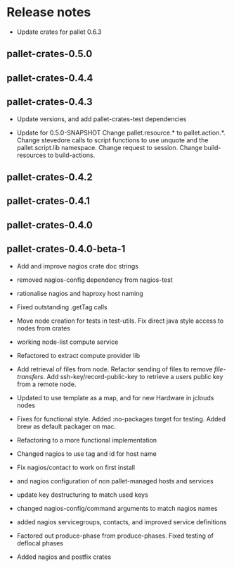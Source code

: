 # Release notes

- Update crates for pallet 0.6.3


## pallet-crates-0.5.0


## pallet-crates-0.4.4


## pallet-crates-0.4.3

- Update versions, and add pallet-crates-test dependencies

- Update for 0.5.0-SNAPSHOT
  Change pallet.resource.* to pallet.action.*. Change stevedore calls to
  script functions to use unquote and the pallet.script.lib namespace. 
  Change request to session.  Change build-resources to build-actions.


## pallet-crates-0.4.2


## pallet-crates-0.4.1


## pallet-crates-0.4.0


## pallet-crates-0.4.0-beta-1

- Add and improve nagios crate doc strings

- removed nagios-config dependency from nagios-test

- rationalise nagios and haproxy host naming

- Fixed outstanding .getTag calls

- Move node creation for tests in test-utils. Fix direct java style access to
  nodes from crates

- working node-list compute service

- Refactored to extract compute provider lib

- Add retrieval of files from node. Refactor sending of files to remove
  *file-transfers*. Add ssh-key/record-public-key to retrieve a users
  public key from a remote node.

- Updated to use template as a map, and for new Hardware in jclouds nodes

- Fixes for functional style.  Added :no-packages target for testing. Added
  brew as default packager on mac.

- Refactoring to a more functional implementation

- Changed nagios to use tag and id for host name

- Fix nagios/contact to work on first install

- and nagios configuration of non pallet-managed hosts and services

- update key destructuring to match used keys

- changed nagios-config/command arguments to match nagios names

- added nagios servicegroups, contacts, and improved service definitions

- Factored out produce-phase from produce-phases. Fixed testing of deflocal
  phases

- Added nagios and postfix crates

